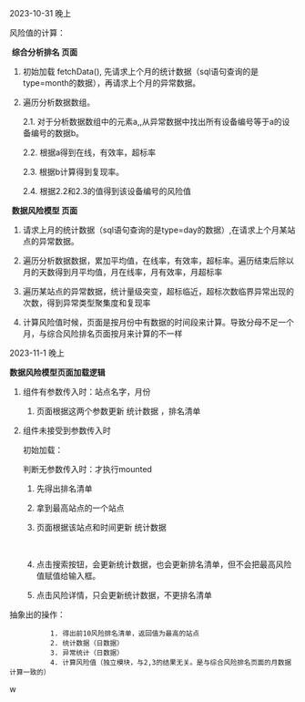 2023-10-31 晚上

风险值的计算：	

​				**综合分析排名  页面**

1. 初始加载 fetchData(), 先请求上个月的统计数据（sql语句查询的是type=month的数据），再请求上个月的异常数据。

2. 遍历分析数据数组。

   2.1. 对于分析数据数组中的元素a,,从异常数据中找出所有设备编号等于a的设备编号的数据b。

   2.2. 根据a得到在线，有效率，超标率

   2.3. 根据b计算得到复现率。

   2.4. 根据2.2和2.3的值得到该设备编号的风险值



​						**数据风险模型  页面**

1. 请求上月的统计数据（sql语句查询的是type=day的数据）,在请求上个月某站点的异常数据。
2. 遍历分析数据数据，累加平均值，在线率，有效率，超标率。遍历结束后除以月的天数得到月平均值，月在线率，月有效率，月超标率
3. 遍历某站点的异常数据，统计量级突变，超标临近，超标次数临界异常出现的次数，得到异常类型聚集度和复现率



1. 计算风险值时候，页面是按月份中有数据的时间段来计算。导致分母不足一个月，与综合风险排名页面按月来计算的不一样



2023-11-1  晚上

**数据风险模型页面加载逻辑**

1. 组件有参数传入时：站点名字，月份

   1. 页面根据这两个参数更新 统计数据 ，排名清单

2. 组件未接受到参数传入时

   初始加载：

   判断无参数传入时：才执行mounted

   1. 先得出排名清单

   2. 拿到最高站点的一个站点

   3. 页面根据该站点和时间更新 统计数据 

      ​

   4. 点击搜索按钮，会更新统计数据，也会更新排名清单，但不会把最高风险值赋值给输入框。

   5. 点击风险详情，只会更新统计数据，不更排名清单

抽象出的操作：

         	  1. 得出前10风险排名清单，返回值为最高的站点
         	  2. 统计数据（日数据）
         	  3. 异常统计（日数据）
         	  4. 计算风险值（独立模块，与2,3的结果无关。是与综合风险排名页面的月数据计算一致的）





w







